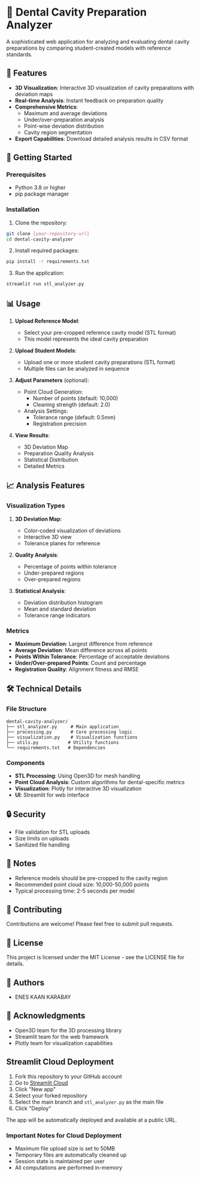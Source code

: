 # 🦷 Dental Cavity Preparation Analyzer

A sophisticated web application for analyzing and evaluating dental cavity preparations by comparing student-created models with reference standards.

## 🎯 Features

- **3D Visualization**: Interactive 3D visualization of cavity preparations with deviation maps
- **Real-time Analysis**: Instant feedback on preparation quality
- **Comprehensive Metrics**: 
  - Maximum and average deviations
  - Under/over-preparation analysis
  - Point-wise deviation distribution
  - Cavity region segmentation
- **Export Capabilities**: Download detailed analysis results in CSV format

## 🚀 Getting Started

### Prerequisites

- Python 3.8 or higher
- pip package manager

### Installation

1. Clone the repository:
```bash
git clone [your-repository-url]
cd dental-cavity-analyzer
```

2. Install required packages:
```bash
pip install -r requirements.txt
```

3. Run the application:
```bash
streamlit run stl_analyzer.py
```

## 📊 Usage

1. **Upload Reference Model**:
   - Select your pre-cropped reference cavity model (STL format)
   - This model represents the ideal cavity preparation

2. **Upload Student Models**:
   - Upload one or more student cavity preparations (STL format)
   - Multiple files can be analyzed in sequence

3. **Adjust Parameters** (optional):
   - Point Cloud Generation:
     - Number of points (default: 10,000)
     - Cleaning strength (default: 2.0)
   - Analysis Settings:
     - Tolerance range (default: 0.5mm)
     - Registration precision

4. **View Results**:
   - 3D Deviation Map
   - Preparation Quality Analysis
   - Statistical Distribution
   - Detailed Metrics

## 📈 Analysis Features

### Visualization Types

1. **3D Deviation Map**:
   - Color-coded visualization of deviations
   - Interactive 3D view
   - Tolerance planes for reference

2. **Quality Analysis**:
   - Percentage of points within tolerance
   - Under-prepared regions
   - Over-prepared regions

3. **Statistical Analysis**:
   - Deviation distribution histogram
   - Mean and standard deviation
   - Tolerance range indicators

### Metrics

- **Maximum Deviation**: Largest difference from reference
- **Average Deviation**: Mean difference across all points
- **Points Within Tolerance**: Percentage of acceptable deviations
- **Under/Over-prepared Points**: Count and percentage
- **Registration Quality**: Alignment fitness and RMSE

## 🛠️ Technical Details

### File Structure

```
dental-cavity-analyzer/
├── stl_analyzer.py     # Main application
├── processing.py       # Core processing logic
├── visualization.py    # Visualization functions
├── utils.py           # Utility functions
└── requirements.txt   # Dependencies
```

### Components

- **STL Processing**: Using Open3D for mesh handling
- **Point Cloud Analysis**: Custom algorithms for dental-specific metrics
- **Visualization**: Plotly for interactive 3D visualization
- **UI**: Streamlit for web interface

## 🔒 Security

- File validation for STL uploads
- Size limits on uploads
- Sanitized file handling

## 📝 Notes

- Reference models should be pre-cropped to the cavity region
- Recommended point cloud size: 10,000-50,000 points
- Typical processing time: 2-5 seconds per model

## 🤝 Contributing

Contributions are welcome! Please feel free to submit pull requests.

## 📄 License

This project is licensed under the MIT License - see the LICENSE file for details.

## 👥 Authors

- ENES KAAN KARABAY

## 🙏 Acknowledgments

- Open3D team for the 3D processing library
- Streamlit team for the web framework
- Plotly team for visualization capabilities

## Streamlit Cloud Deployment

1. Fork this repository to your GitHub account
2. Go to [Streamlit Cloud](https://streamlit.io/cloud)
3. Click "New app"
4. Select your forked repository
5. Select the main branch and `stl_analyzer.py` as the main file
6. Click "Deploy"

The app will be automatically deployed and available at a public URL.

### Important Notes for Cloud Deployment

- Maximum file upload size is set to 50MB
- Temporary files are automatically cleaned up
- Session state is maintained per user
- All computations are performed in-memory
